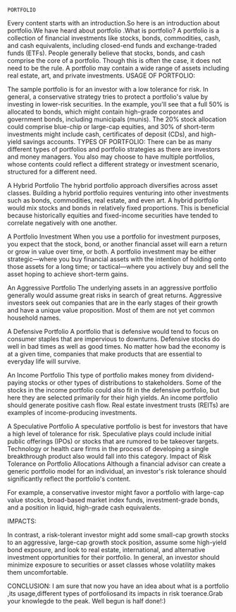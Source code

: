                                                                         PORTFOLIO


Every content starts with an introduction.So here is an introduction about portfolio.We have heard about portfolio .What is portfolio? A portfolio is a collection of financial investments like stocks, bonds, commodities, cash, and cash equivalents, including closed-end funds and exchange-traded funds (ETFs). People generally believe that stocks, bonds, and cash comprise the core of a portfolio. Though this is often the case, it does not need to be the rule. A portfolio may contain a wide range of assets including real estate, art, and private investments. 
 USAGE OF PORTFOLIO:
 
The sample portfolio is for an investor with a low tolerance for risk. In general, a conservative strategy tries to protect a portfolio's value by investing in lower-risk securities. In the example, you'll see that a full 50% is allocated to bonds, which might contain high-grade corporates and government bonds, including municipals (munis). The 20% stock allocation could comprise blue-chip or large-cap equities, and 30% of short-term investments might include cash, certificates of deposit (CDs), and high-yield savings accounts.
TYPES OF PORTFOLIO:
There can be as many different types of portfolios and portfolio strategies as there are investors and money managers. You also may choose to have multiple portfolios, whose contents could reflect a different strategy or investment scenario, structured for a different need.


A Hybrid Portfolio
The hybrid portfolio approach diversifies across asset classes. Building a hybrid portfolio requires venturing into other investments such as bonds, commodities, real estate, and even art. A hybrid portfolio would mix stocks and bonds in relatively fixed proportions. This is beneficial because historically equities and fixed-income securities have tended to correlate negatively with one another.

A Portfolio Investment
When you use a portfolio for investment purposes, you expect that the stock, bond, or another financial asset will earn a return or grow in value over time, or both. A portfolio investment may be either strategic—where you buy financial assets with the intention of holding onto those assets for a long time; or tactical—where you actively buy and sell the asset hoping to achieve short-term gains.

An Aggressive Portfolio
The underlying assets in an aggressive portfolio generally would assume great risks in search of great returns. Aggressive investors seek out companies that are in the early stages of their growth and have a unique value proposition. Most of them are not yet common household names.

A Defensive Portfolio
A portfolio that is defensive would tend to focus on consumer staples that are impervious to downturns. Defensive stocks do well in bad times as well as good times. No matter how bad the economy is at a given time, companies that make products that are essential to everyday life will survive.

An Income Portfolio
This type of portfolio makes money from dividend-paying stocks or other types of distributions to stakeholders. Some of the stocks in the income portfolio could also fit in the defensive portfolio, but here they are selected primarily for their high yields. An income portfolio should generate positive cash flow. Real estate investment trusts (REITs) are examples of income-producing investments.

A Speculative Portfolio
A speculative portfolio is best for investors that have a high level of tolerance for risk. Speculative plays could include initial public offerings (IPOs) or stocks that are rumored to be takeover targets. Technology or health care firms in the process of developing a single breakthrough product also would fall into this category. 
Impact of Risk Tolerance on Portfolio Allocations
Although a financial advisor can create a generic portfolio model for an individual, an investor's risk tolerance should significantly reflect the portfolio's content.

For example, a conservative investor might favor a portfolio with large-cap value stocks, broad-based market index funds, investment-grade bonds, and a position in liquid, high-grade cash equivalents.

IMPACTS:

In contrast, a risk-tolerant investor might add some small-cap growth stocks to an aggressive, large-cap growth stock position, assume some high-yield bond exposure, and look to real estate, international, and alternative investment opportunities for their portfolio. In general, an investor should minimize exposure to securities or asset classes whose volatility makes them uncomfortable.
 
 CONCLUSION:
 I am sure that now you have an idea about what is a portfolio ,its usage,different types of portfoliosand its impacts in risk toerance.Grab your knowlegde to the peak.
 Well begun is half done!:)
